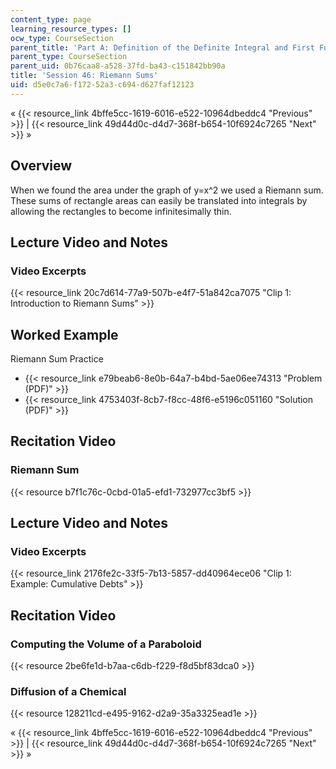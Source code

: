 ```yaml
---
content_type: page
learning_resource_types: []
ocw_type: CourseSection
parent_title: 'Part A: Definition of the Definite Integral and First Fundamental Theorem'
parent_type: CourseSection
parent_uid: 0b76caa8-a528-37fd-ba43-c151842bb90a
title: 'Session 46: Riemann Sums'
uid: d5e0c7a6-f172-52a3-c694-d627faf12123
---
```


« {{< resource_link 4bffe5cc-1619-6016-e522-10964dbeddc4 "Previous" >}} | {{< resource_link 49d44d0c-d4d7-368f-b654-10f6924c7265 "Next" >}} »

Overview
--------

When we found the area under the graph of y=x^2 we used a Riemann sum. These sums of rectangle areas can easily be translated into integrals by allowing the rectangles to become infinitesimally thin.

Lecture Video and Notes
-----------------------

### Video Excerpts

{{< resource_link 20c7d614-77a9-507b-e4f7-51a842ca7075 "Clip 1: Introduction to Riemann Sums" >}}

Worked Example
--------------

Riemann Sum Practice

*   {{< resource_link e79beab6-8e0b-64a7-b4bd-5ae06ee74313 "Problem (PDF)" >}}
*   {{< resource_link 4753403f-8cb7-f8cc-48f6-e5196c051160 "Solution (PDF)" >}}

Recitation Video
----------------

### Riemann Sum

{{< resource b7f1c76c-0cbd-01a5-efd1-732977cc3bf5 >}}

Lecture Video and Notes
-----------------------

### Video Excerpts

{{< resource_link 2176fe2c-33f5-7b13-5857-dd40964ece06 "Clip 1: Example: Cumulative Debts" >}}

Recitation Video
----------------

### Computing the Volume of a Paraboloid

{{< resource 2be6fe1d-b7aa-c6db-f229-f8d5bf83dca0 >}}

### Diffusion of a Chemical

{{< resource 128211cd-e495-9162-d2a9-35a3325ead1e >}}

« {{< resource_link 4bffe5cc-1619-6016-e522-10964dbeddc4 "Previous" >}} | {{< resource_link 49d44d0c-d4d7-368f-b654-10f6924c7265 "Next" >}} »